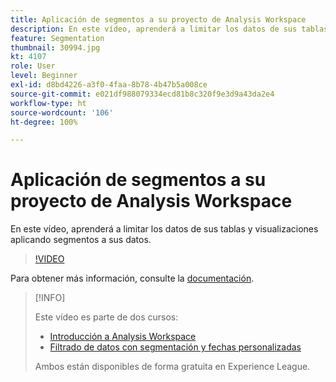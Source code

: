 ```yaml
---
title: Aplicación de segmentos a su proyecto de Analysis Workspace
description: En este vídeo, aprenderá a limitar los datos de sus tablas y visualizaciones aplicando segmentos a sus datos.
feature: Segmentation
thumbnail: 30994.jpg
kt: 4107
role: User
level: Beginner
exl-id: d8bd4226-a3f0-4faa-8b78-4b47b5a008ce
source-git-commit: e021df988079334ecd81b8c320f9e3d9a43da2e4
workflow-type: ht
source-wordcount: '106'
ht-degree: 100%

---
```


# Aplicación de segmentos a su proyecto de Analysis Workspace

En este vídeo, aprenderá a limitar los datos de sus tablas y visualizaciones aplicando segmentos a sus datos.

>[!VIDEO](https://video.tv.adobe.com/v/30994/?quality=12)

Para obtener más información, consulte la [documentación](https://experienceleague.adobe.com/docs/analytics/components/segmentation/segmentation-workflow/t-seg-apply.html?lang=es).

>[!INFO]
>
> Este vídeo es parte de dos cursos:
> * [Introducción a Analysis Workspace](https://experienceleague.adobe.com/?recommended=Analytics-U-1-2020.1.workspace&amp;lang=es)
> * [Filtrado de datos con segmentación y fechas personalizadas](https://experienceleague.adobe.com/?recommended=Analytics-U-1-2021.1.filterdata&amp;lang=es)
>
> Ambos están disponibles de forma gratuita en Experience League.


